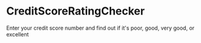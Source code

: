 # CreditScoreRatingChecker
Enter your credit score number and find out if it's poor, good, very good, or excellent

